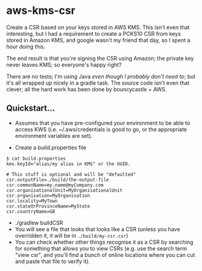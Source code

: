 # aws-kms-csr

Create a CSR based on your keys stored in AWS KMS. This isn't even that interesting, but I had a requirement to create a PCKS10 CSR from keys stored in Amazon KMS, and google wasn't my friend that day, so I spent a hour doing this.

The end result is that you're signing the CSR using Amazon; the private key never leaves KMS; so everyone's happy right?

There are no tests; I'm using Java *even though I probably don't need to*; but it's all wrapped up nicely in a gradle task. The source code isn't even that clever; all the hard work has been done by bouncycastle + AWS.

## Quickstart...

* Assumes that you have pre-configured your environment to be able to access KWS (i.e. ~/.aws/credentials is good to go, or the appropriate environment variables are set).

* Create a build.properties file
```
$ cat build.properties
kms.keyId="alias/my alias in KMS" or the UUID.

# This stuff is optional and will be "defaulted"
csr.outputFile=./build/the-output-file
csr.commonName=my.name@myCompany.com
csr.organisationalUnit=MyOrganisationalUnit
csr.organisation=MyOrganisation
csr.locality=MyTown
csr.stateOrProvinceName=MyState
csr.countryName=GB
```

* ./gradlew buildCSR
* You will see a file that looks that looks like a CSR (unless you have overridden it, it will be in `./build/my-csr.csr`)
* You can check whether other things recognise it as a CSR by searching for something that allows you to view CSRs (e.g. use the search term "view csr", and you'll find a bunch of online locations where you can cut and paste that file to verify it).
